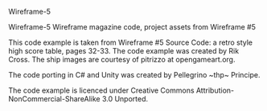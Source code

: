Wireframe-5

Wireframe-5 Wireframe magazine code, project assets from Wireframe #5

This code example is taken from Wireframe #5 Source Code: a retro style high score table, pages 32-33. The code example was created by Rik Cross. The ship images are courtesy of pitrizzo at opengameart.org.

The code porting in C# and Unity was created by Pellegrino \~thp\~ Principe.

The code example is licenced under Creative Commons Attribution-NonCommercial-ShareAlike 3.0 Unported.

